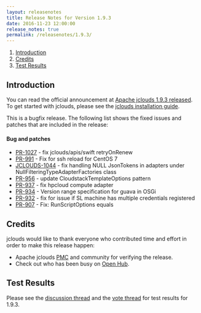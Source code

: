```yaml
---
layout: releasenotes
title: Release Notes for Version 1.9.3
date: 2016-11-23 12:00:00
release_notes: true
permalink: /releasenotes/1.9.3/
---
```


1. [Introduction](#intro)
1. [Credits](#credits)
1. [Test Results](#test)

## <a id="intro"></a>Introduction

You can read the official announcement at [Apache jclouds 1.9.3 released](http://markmail.org/thread/qlapnppmfbilje7p). To get started with jclouds, please see the [jclouds installation guide](/start/install/).

This is a bugfix release. The following list shows the fixed issues and patches that are included in the release:

#### Bug and patches

* <a href='https://github.com/jclouds/jclouds/pull/1027'>PR-1027</a> - fix jclouds/apis/swift retryOnRenew
* <a href='https://github.com/jclouds/jclouds/pull/991'>PR-991</a> - Fix for ssh reload for CentOS 7
* <a href='https://issues.apache.org/jira/browse/JCLOUDS-1044'>JCLOUDS-1044</a> - fix handling NULL JsonTokens in adapters under NullFilteringTypeAdapterFactories class
* <a href='https://github.com/jclouds/jclouds/pull/956'>PR-956</a> - update CloudstackTemplateOptions pattern
* <a href='https://github.com/jclouds/jclouds/pull/937'>PR-937</a> - fix hpcloud compute adapter
* <a href='https://github.com/jclouds/jclouds/pull/934'>PR-934</a> - Version range specification for guava in OSGi
* <a href='https://github.com/jclouds/jclouds/pull/932'>PR-932</a> - fix for issue if SL machine has multiple credentials registered
* <a href='https://github.com/jclouds/jclouds/pull/907'>PR-907</a> - Fix: RunScriptOptions equals

## <a id="credits"></a>Credits

jclouds would like to thank everyone who contributed time and effort in order to make this release happen:

* Apache jclouds [PMC](http://people.apache.org/committers-by-project.html#jclouds-pmc) and community for verifying the release.
* Check out who has been busy on [Open Hub](https://www.openhub.net/p/jclouds/contributors?query=&sort=latest_commit).

## <a id="test"></a>Test Results

Please see the [discussion thread](http://markmail.org/thread/lmt6gseuwv5u3tgn) and the [vote thread](http://markmail.org/thread/wfr6psgxz7bq3sap) for test results for 1.9.3.
